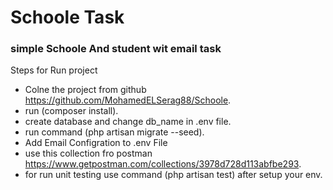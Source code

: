# Schoole Task

### simple Schoole And student wit email task

Steps for Run project

-   Colne the project from github https://github.com/MohamedELSerag88/Schoole.
-   run (composer install).
-   create database and change db_name in .env file.
-   run command (php artisan migrate --seed).
-   Add Email Configration to .env File
-   use this collection fro postman https://www.getpostman.com/collections/3978d728d113abfbe293.
-   for run unit testing use command (php artisan test) after setup your env.
